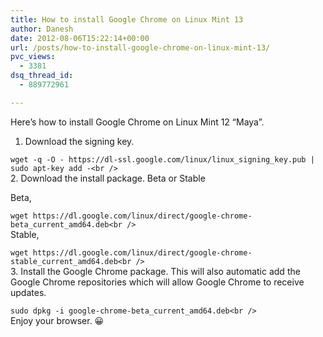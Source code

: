 ```yaml
---
title: How to install Google Chrome on Linux Mint 13
author: Danesh
date: 2012-08-06T15:22:14+00:00
url: /posts/how-to-install-google-chrome-on-linux-mint-13/
pvc_views:
  - 3381
dsq_thread_id:
  - 889772961

---
```

Here&#8217;s how to install Google Chrome on Linux Mint 12 &#8220;Maya&#8221;.

1. Download the signing key.

`wget -q -O - https://dl-ssl.google.com/linux/linux_signing_key.pub | sudo apt-key add -<br />
`  
2. Download the install package. Beta or Stable

Beta,

`wget https://dl.google.com/linux/direct/google-chrome-beta_current_amd64.deb<br />
`  
Stable,

`wget https://dl.google.com/linux/direct/google-chrome-stable_current_amd64.deb<br />
`  
3. Install the Google Chrome package. This will also automatic add the Google Chrome repositories which will allow Google Chrome to receive updates.

`sudo dpkg -i google-chrome-beta_current_amd64.deb<br />
`  
Enjoy your browser. 😀